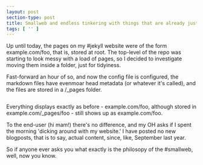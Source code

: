```yaml
---
layout: post
section-type: post
title: Smallweb and endless tinkering with things that are already just fine thank you
tags: [ '' ]
---
```


Up until today, the pages on my #jekyll website were of the form example.com/foo, that is, stored at root. The top-level of the repo was starting to look messy with a load of pages, so I decided to investigate moving them inside a folder, just for tidyiness. 
<!--more-->
Fast-forward an hour of so, and now the config file is configured, the markdown files have evenmoar head metadata (or whatever it's called), and the files are stored in a /_pages folder.

<img src="{{site.baseurl}}/img/2025/smallweb-nonsense.png" alt="">

Everything displays exactly as before - example.com/foo, although stored in example.com/_pages/foo - still shows up as example.com/foo. 

To the end-user (hi mam!) there's no difference, and my OH asks if I spent the morning 'dicking around with my website.' I have posted no new blogposts, that is to say, actual content, since, like, September last year. 

So if anyone ever asks you what exactly is the philosopy of the #smallweb, well, now you know.
